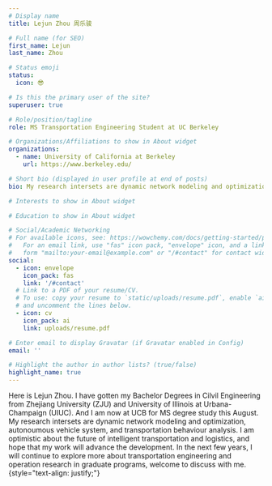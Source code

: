 ```yaml
---
# Display name
title: Lejun Zhou 周乐骏

# Full name (for SEO)
first_name: Lejun
last_name: Zhou

# Status emoji
status:
  icon: 😎

# Is this the primary user of the site?
superuser: true

# Role/position/tagline
role: MS Transportation Engineering Student at UC Berkeley

# Organizations/Affiliations to show in About widget
organizations:
  - name: University of California at Berkeley
    url: https://www.berkeley.edu/

# Short bio (displayed in user profile at end of posts)
bio: My research intersets are dynamic network modeling and optimization, autonoumous vehicle system, and transportation behaviour analysis.

# Interests to show in About widget

# Education to show in About widget

# Social/Academic Networking
# For available icons, see: https://wowchemy.com/docs/getting-started/page-builder/#icons
#   For an email link, use "fas" icon pack, "envelope" icon, and a link in the
#   form "mailto:your-email@example.com" or "/#contact" for contact widget.
social:
  - icon: envelope
    icon_pack: fas
    link: '/#contact'
  # Link to a PDF of your resume/CV.
  # To use: copy your resume to `static/uploads/resume.pdf`, enable `ai` icons in `params.yaml`,
  # and uncomment the lines below.
  - icon: cv
    icon_pack: ai
    link: uploads/resume.pdf

# Enter email to display Gravatar (if Gravatar enabled in Config)
email: ''

# Highlight the author in author lists? (true/false)
highlight_name: true
---
```


Here is Lejun Zhou. I have gotten my Bachelor Degrees in Cilvil Engineering from Zhejiang University (ZJU) and University of Illinois at Urbana-Champaign (UIUC). And I am now at UCB for MS degree study this August. My research intersets are dynamic network modeling and optimization, autonoumous vehicle system, and transportation behaviour analysis. I am optimistic about the future of intelligent transportation and logistics, and hope that my work will advance the development. In the next few years, I will continue to explore more about transportation engineering and operation research in graduate programs, welcome to discuss with me.
{style="text-align: justify;"}
